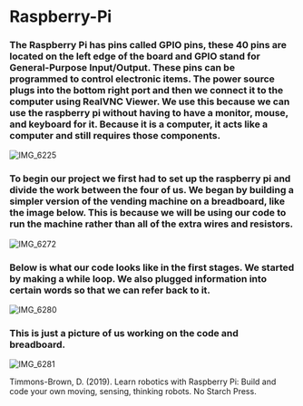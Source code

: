 # Raspberry-Pi
<h3>The Raspberry Pi has pins called GPIO pins, these 40 pins are located on the left edge of the board and GPIO stand for General-Purpose Input/Output. These pins can be programmed to control electronic items. The power source plugs into the bottom right port and then we connect it to the computer using RealVNC Viewer. We use this because we can use the raspberry pi without having to have a monitor, mouse, and keyboard for it. Because it is a computer, it acts like a computer and still requires those components. </h3>

![IMG_6225](https://github.com/user-attachments/assets/9df6e079-4eb4-449c-9d6e-bc56edfa1089)


<h3>To begin our project we first had to set up the raspberry pi and divide the work between the four of us. We began by building a simpler version of the vending machine on a breadboard, like the image below. This is because we will be using our code to run the machine rather than all of the extra wires and resistors.</h3>

![IMG_6272](https://github.com/user-attachments/assets/98cb283b-ce06-46f1-95f5-e930922cbfe6)

<h3>Below is what our code looks like in the first stages. We started by making a while loop. We also plugged information into certain words so that we can refer back to it.</h3>

![IMG_6280](https://github.com/user-attachments/assets/ae4eb4ec-68ee-46a8-8490-84295bed5deb)

<h3>This is just a picture of us working on the code and breadboard.</h3>

![IMG_6281](https://github.com/user-attachments/assets/aeb990a9-f010-4fc7-9e76-963e00ac0619)

Timmons-Brown, D. (2019). Learn robotics with Raspberry Pi: Build and code your own moving, sensing, thinking robots. No Starch Press.

